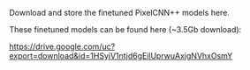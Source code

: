 Download and store the finetuned PixelCNN++ models here.

These finetuned models can be found here (~3.5Gb download):

https://drive.google.com/uc?export=download&id=1HSyjV1ntjd6gEilUprwuAxjgNVhxOsmY

